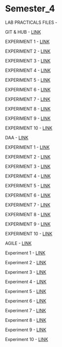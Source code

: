 # Semester_4
LAB PRACTICALS FILES -

GIT & HUB - [LINK](https://github.com/ayush2442/Semester_4/tree/main/Git%20and%20GitHub%20Lab%20Exps)

EXPERIMENT 1 - [LINK](https://github.com/ayush2442/Semester_4/tree/main/Git%20and%20GitHub%20Lab%20Exps/Experiment%201)

EXPERIMENT 2 - [LINK](https://github.com/ayush2442/Semester_4/tree/main/Git%20and%20GitHub%20Lab%20Exps/Experiment%202)

EXPERIMENT 3 - [LINK](https://github.com/ayush2442/Semester_4/tree/main/Git%20and%20GitHub%20Lab%20Exps/Experiment%203)

EXPERIMENT 4 - [LINK](https://github.com/ayush2442/Semester_4/tree/main/Git%20and%20GitHub%20Lab%20Exps/Experiment%204)

EXPERIMENT 5 - [LINK](https://github.com/ayush2442/Semester_4/tree/main/Git%20and%20GitHub%20Lab%20Exps/Experiment%205)

EXPERIMENT 6 - [LINK](https://github.com/ayush2442/Semester_4/tree/main/Git%20and%20GitHub%20Lab%20Exps/Experiment%206)

EXPERIMENT 7 - [LINK](https://github.com/ayush2442/Semester_4/tree/main/Git%20and%20GitHub%20Lab%20Exps/Experiment%207)

EXPERIMENT 8 - [LINK](https://github.com/ayush2442/Semester_4/tree/main/Git%20and%20GitHub%20Lab%20Exps/Experiment%208)

EXPERIMENT 9 - [LINK](https://github.com/ayush2442/Semester_4/tree/main/Git%20and%20GitHub%20Lab%20Exps/Experiment%209)

EXPERIMENT 10 - [LINK](https://github.com/ayush2442/Semester_4/tree/main/Git%20and%20GitHub%20Lab%20Exps/Experiment%2010)

DAA - [LINK](https://github.com/ayush2442/Semester_4/tree/main/DAA_Exp)

EXPERIMENT 1 - [LINK](https://github.com/ayush2442/Semester_4/tree/main/Design%20%26%20Analysis%20of%20Algorithm/Experiment%201)

EXPERIMENT 2 - [LINK](https://github.com/ayush2442/Semester_4/tree/main/Design%20%26%20Analysis%20of%20Algorithm/Experiment%202)

EXPERIMENT 3 - [LINK](https://github.com/ayush2442/Semester_4/tree/main/Design%20%26%20Analysis%20of%20Algorithm/Experiment%203)

EXPERIMENT 4 - [LINK](https://github.com/ayush2442/Semester_4/tree/main/Design%20%26%20Analysis%20of%20Algorithm/Experiment%204)

EXPERIMENT 5 - [LINK](https://github.com/ayush2442/Semester_4/tree/main/Design%20%26%20Analysis%20of%20Algorithm/Experiment%205)

EXPERIMENT 6 - [LINK](https://github.com/ayush2442/Semester_4/tree/main/Design%20%26%20Analysis%20of%20Algorithm/Experiment%206)

EXPERIMENT 7 - [LINK](https://github.com/ayush2442/Semester_4/tree/main/Design%20%26%20Analysis%20of%20Algorithm/Experiment%207)

EXPERIMENT 8 - [LINK](https://github.com/ayush2442/Semester_4/tree/main/Design%20%26%20Analysis%20of%20Algorithm/Experiment%208)

EXPERIMENT 9 - [LINK](https://github.com/ayush2442/Semester_4/tree/main/Design%20%26%20Analysis%20of%20Algorithm/Experiment%209)

EXPERIMENT 10 - [LINK](https://github.com/ayush2442/Semester_4/tree/main/Design%20%26%20Analysis%20of%20Algorithm/Experiment%2010)

AGILE - [LINK](https://github.com/ayush2442/Semester_4/tree/main/Agile_Practices_Exp)

Experiment 1 - [LINK](https://github.com/ayush2442/Semester_4/tree/main/Agile_Practices_Exp/Experiment%201)

Experiment 2 - [LINK](https://github.com/ayush2442/Semester_4/tree/main/Agile_Practices_Exp/Experiment%202)

Experiment 3 - [LINK](https://github.com/ayush2442/Semester_4/tree/main/Agile_Practices_Exp/Experiment%203)

Experiment 4 - [LINK](https://github.com/ayush2442/Semester_4/tree/main/Agile_Practices_Exp/Experiment%204)

Experiment 5 - [LINK](https://github.com/ayush2442/Semester_4/tree/main/Agile_Practices_Exp/Experiment%205)

Experiment 6 - [LINK](https://github.com/ayush2442/Semester_4/tree/main/Agile_Practices_Exp/Experiment%206)

Experiment 7 - [LINK](https://github.com/ayush2442/Semester_4/tree/main/Agile_Practices_Exp/Experiment%207)

Experiment 8 - [LINK](https://github.com/ayush2442/Semester_4/tree/main/Agile_Practices_Exp/Experiment%208)

Experiment 9 - [LINK](https://github.com/ayush2442/Semester_4/tree/main/Agile_Practices_Exp/Experiment%209)

Experiment 10 - [LINK](https://github.com/ayush2442/Semester_4/tree/main/Agile_Practices_Exp/Experiment%2010)
